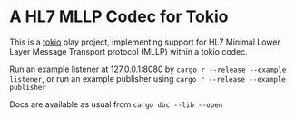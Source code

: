 # A HL7 MLLP Codec for Tokio

This is a [tokio](https://tokio.rs) play project, implementing support for HL7 Minimal Lower Layer Message Transport protocol (MLLP) within a tokio codec.

Run an example listener at 127.0.0.1:8080 by `cargo r --release --example listener`, or run an example publisher using `cargo r --release --example publisher`

Docs are available as usual from `cargo doc --lib --open`